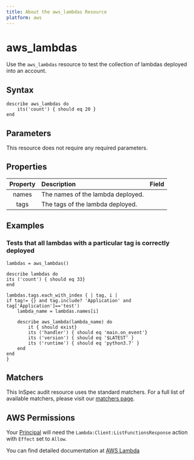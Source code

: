 ```yaml
---
title: About the aws_lambdas Resource
platform: aws
---
```


# aws_lambdas

Use the `aws_lambdas` resource to test the collection of lambdas deployed into an account.

## Syntax

````
describe aws_lambdas do
    its('count') { should eq 20 }
end
````

## Parameters

This resource does not require any required parameters.

## Properties

| Property | Description| Field |
| :---: | :--- | :---: |
| names | The names of the lambda deployed. |
| tags | The tags of the lambda deployed.  |

## Examples


### Tests that all lambdas with a particular tag is correctly deployed

````
lambdas = aws_lambdas()

describe lambdas do
its ('count') { should eq 33}
end

lambdas.tags.each_with_index { | tag, i |
if tag!= {} and tag.include? 'Application' and tag['Application']=='test')
    lambda_name = lambdas.names[i]

    describe aws_lambda(lambda_name) do
        it { should exist}
        its ('handler') { should eq 'main.on_event'}
        its ('version') { should eq '$LATEST' }
        its ('runtime') { should eq 'python3.7' }
    end
end
}
````

## Matchers

This InSpec audit resource uses the standard matchers.  For a full list of available matchers, please visit our [matchers page](https://www.inspec.io/docs/reference/matchers/).


## AWS Permissions

Your [Principal](https://docs.aws.amazon.com/IAM/latest/UserGuide/intro-structure.html#intro-structure-principal) will need the `Lambda:Client:ListFunctionsResponse` action with `Effect` set to `Allow`.

You can find detailed documentation at [AWS Lambda](https://docs.aws.amazon.com/lambda/latest/dg/lambda-api-permissions-ref.html)
